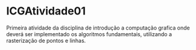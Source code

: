 # ICGAtividade01
Primeira atividade da disciplina de introdução a computação grafica onde deverá ser implementado os algoritmos fundamentais, utilizando a rasterização de pontos e linhas.
